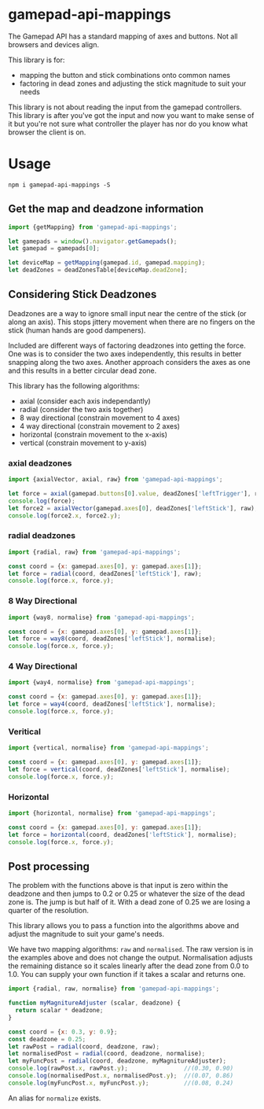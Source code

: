 # gamepad-api-mappings

The Gamepad API has a standard mapping of axes and buttons. Not all browsers and devices align.

This library is for:
 - mapping the button and stick combinations onto common names
 - factoring in dead zones and adjusting the stick magnitude to suit your needs

This library is not about reading the input from the gamepad controllers. This library is after you've got the input and now you want to make sense of it but you're not sure what controller the player has nor do you know what browser the client is on.

# Usage
~~~shell
npm i gamepad-api-mappings -S
~~~

## Get the map and deadzone information
~~~javascript
import {getMapping} from 'gamepad-api-mappings';

let gamepads = window().navigator.getGamepads();
let gamepad = gamepads[0];

let deviceMap = getMapping(gamepad.id, gamepad.mapping);
let deadZones = deadZonesTable[deviceMap.deadZone];
~~~

## Considering Stick Deadzones
Deadzones are a way to ignore small input near the centre of the stick (or along an axis). This stops jittery movement when there are no fingers on the stick (human hands are good dampeners).

Included are different ways of factoring deadzones into getting the force. One was is to consider the two axes independently, this results in better snapping along the two axes. Another approach considers the axes as one and this results in a better circular dead zone.

This library has the following algorithms:
- axial (consider each axis independantly)
- radial (consider the two axis together)
- 8 way directional (constrain movement to 4 axes)
- 4 way directional (constrain movement to 2 axes)
- horizontal (constrain movement to the x-axis)
- vertical (constrain movement to y-axis)

### axial deadzones
~~~javascript
import {axialVector, axial, raw} from 'gamepad-api-mappings';

let force = axial(gamepad.buttons[0].value, deadZones['leftTrigger'], raw);
console.log(force);
let force2 = axialVector(gamepad.axes[0], deadZones['leftStick'], raw);
console.log(force2.x, force2.y);
~~~

### radial deadzones
~~~javascript
import {radial, raw} from 'gamepad-api-mappings';

const coord = {x: gamepad.axes[0], y: gamepad.axes[1]};
let force = radial(coord, deadZones['leftStick'], raw);
console.log(force.x, force.y);
~~~

### 8 Way Directional
~~~javascript
import {way8, normalise} from 'gamepad-api-mappings';

const coord = {x: gamepad.axes[0], y: gamepad.axes[1]};
let force = way8(coord, deadZones['leftStick'], normalise);
console.log(force.x, force.y);
~~~

### 4 Way Directional
~~~javascript
import {way4, normalise} from 'gamepad-api-mappings';

const coord = {x: gamepad.axes[0], y: gamepad.axes[1]};
let force = way4(coord, deadZones['leftStick'], normalise);
console.log(force.x, force.y);
~~~

### Veritical
~~~javascript
import {vertical, normalise} from 'gamepad-api-mappings';

const coord = {x: gamepad.axes[0], y: gamepad.axes[1]};
let force = vertical(coord, deadZones['leftStick'], normalise);
console.log(force.x, force.y);
~~~

### Horizontal
~~~javascript
import {horizontal, normalise} from 'gamepad-api-mappings';

const coord = {x: gamepad.axes[0], y: gamepad.axes[1]};
let force = horizontal(coord, deadZones['leftStick'], normalise);
console.log(force.x, force.y);
~~~


## Post processing
The problem with the functions above is that input is zero within the deadzone and then jumps to 0.2 or 0.25 or whatever the size of the dead zone is. The jump is but half of it. With a dead zone of 0.25 we are losing a quarter of the resolution.

This library allows you to pass a function into the algorithms above and adjust the magnitude to suit your game's needs.

We have two mapping algorithms: `raw` and `normalised`. The raw version is in the examples above and does not change the output. Normalisation adjusts the remaining distance so it scales linearly after the dead zone from 0.0 to 1.0. You can supply your own function if it takes a scalar and returns one.

~~~javascript
import {radial, raw, normalise} from 'gamepad-api-mappings';

function myMagnitureAdjuster (scalar, deadzone) {
  return scalar * deadzone;
}

const coord = {x: 0.3, y: 0.9};
const deadzone = 0.25;
let rawPost = radial(coord, deadzone, raw);
let normalisedPost = radial(coord, deadzone, normalise);
let myFuncPost = radial(coord, deadzone, myMagnitureAdjuster);
console.log(rawPost.x, rawPost.y);                //(0.30, 0.90)
console.log(normalisedPost.x, normalisedPost.y);  //(0.07, 0.86)
console.log(myFuncPost.x, myFuncPost.y);          //(0.08, 0.24)
~~~

An alias for `normalize` exists.
